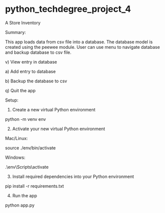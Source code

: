 # python_techdegree_project_4
 A Store Inventory


Summary:

This app loads data from csv file into a database.
The database model is created using the peewee module.
User can use menu to navigate database and backup database to csv file.

v) View entry in database

a) Add entry to database

b) Backup the database to csv

q) Quit the app


Setup:

1. Create a new virtual Python environment

python -m venv env

2. Activate your new virtual Python environment

Mac/Linux:

source ./env/bin/activate

Windows:

.\env\Scripts\activate

3. Install required dependencies into your Python environment

pip install -r requirements.txt

4. Run the app

python app.py

